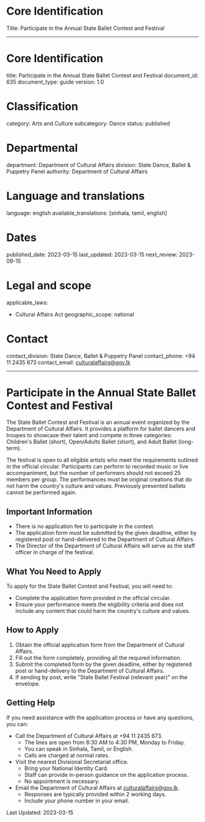 # Core Identification
Title: Participate in the Annual State Ballet Contest and Festival

---
# Core Identification
title: Participate in the Annual State Ballet Contest and Festival
document_id: 635
document_type: guide
version: 1.0

# Classification
category: Arts and Culture
subcategory: Dance
status: published

# Departmental
department: Department of Cultural Affairs
division: State Dance, Ballet & Puppetry Panel
authority: Department of Cultural Affairs

# Language and translations
language: english
available_translations: [sinhala, tamil, english]

# Dates
published_date: 2023-03-15
last_updated: 2023-03-15
next_review: 2023-09-15

# Legal and scope
applicable_laws:
  - Cultural Affairs Act
geographic_scope: national

# Contact
contact_division: State Dance, Ballet & Puppetry Panel
contact_phone: +94 11 2435 673
contact_email: culturalaffairs@gov.lk

---

# Participate in the Annual State Ballet Contest and Festival

The State Ballet Contest and Festival is an annual event organized by the Department of Cultural Affairs. It provides a platform for ballet dancers and troupes to showcase their talent and compete in three categories: Children's Ballet (short), Open/Adults Ballet (short), and Adult Ballet (long-term).

The festival is open to all eligible artists who meet the requirements outlined in the official circular. Participants can perform to recorded music or live accompaniment, but the number of performers should not exceed 25 members per group. The performances must be original creations that do not harm the country's culture and values. Previously presented ballets cannot be performed again.

## Important Information

- There is no application fee to participate in the contest.
- The application form must be submitted by the given deadline, either by registered post or hand-delivered to the Department of Cultural Affairs.
- The Director of the Department of Cultural Affairs will serve as the staff officer in charge of the festival.

## What You Need to Apply

To apply for the State Ballet Contest and Festival, you will need to:

- Complete the application form provided in the official circular.
- Ensure your performance meets the eligibility criteria and does not include any content that could harm the country's culture and values.

## How to Apply

1. Obtain the official application form from the Department of Cultural Affairs.
2. Fill out the form completely, providing all the required information.
3. Submit the completed form by the given deadline, either by registered post or hand-delivery to the Department of Cultural Affairs.
4. If sending by post, write "State Ballet Festival (relevant year)" on the envelope.

## Getting Help

If you need assistance with the application process or have any questions, you can:

- Call the Department of Cultural Affairs at +94 11 2435 673.
    - The lines are open from 8:30 AM to 4:30 PM, Monday to Friday.
    - You can speak in Sinhala, Tamil, or English.
    - Calls are charged at normal rates.
- Visit the nearest Divisional Secretariat office.
    - Bring your National Identity Card.
    - Staff can provide in-person guidance on the application process.
    - No appointment is necessary.
- Email the Department of Cultural Affairs at culturalaffairs@gov.lk.
    - Responses are typically provided within 2 working days.
    - Include your phone number in your email.

Last Updated: 2023-03-15